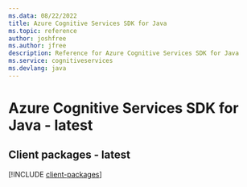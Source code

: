 ```yaml
---
ms.data: 08/22/2022
title: Azure Cognitive Services SDK for Java
ms.topic: reference
author: joshfree
ms.author: jfree
description: Reference for Azure Cognitive Services SDK for Java
ms.service: cognitiveservices
ms.devlang: java
---
```

# Azure Cognitive Services SDK for Java - latest

## Client packages - latest
[!INCLUDE [client-packages](cognitive-services-client-index.md)]